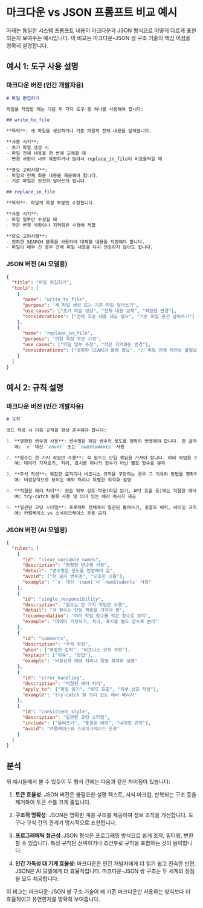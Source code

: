 # 마크다운 vs JSON 프롬프트 비교 예시

아래는 동일한 시스템 프롬프트 내용이 마크다운과 JSON 형식으로 어떻게 다르게 표현되는지 보여주는 예시입니다. 이 비교는 마크다운-JSON 쌍 구조 기술의 핵심 이점을 명확히 설명합니다.

## 예시 1: 도구 사용 설명

### 마크다운 버전 (인간 개발자용)

```markdown
# 파일 편집하기

파일을 작업할 때는 다음 두 가지 도구 중 하나를 사용해야 합니다:

## write_to_file

**목적**: 새 파일을 생성하거나 기존 파일의 전체 내용을 덮어씁니다.

**사용 시기**:
- 초기 파일 생성 시
- 파일 전체 내용을 한 번에 교체할 때
- 변경 사항이 너무 복잡하거나 많아서 replace_in_file이 비효율적일 때

**중요 고려사항**:
- 파일의 전체 최종 내용을 제공해야 합니다.
- 기존 파일은 완전히 덮어쓰게 됩니다.

## replace_in_file

**목적**: 파일의 특정 부분만 수정합니다.

**사용 시기**:
- 파일 일부만 수정할 때
- 작은 변경 사항이나 지역화된 수정에 적합

**중요 고려사항**:
- 정확한 SEARCH 블록을 사용하여 대체할 내용을 지정해야 합니다.
- 파일이 매우 긴 경우 전체 파일 내용을 다시 전송하지 않아도 됩니다.
```

### JSON 버전 (AI 모델용)

```json
{
  "title": "파일 편집하기",
  "tools": [
    {
      "name": "write_to_file",
      "purpose": "새 파일 생성 또는 기존 파일 덮어쓰기",
      "use_cases": ["초기 파일 생성", "전체 내용 교체", "복잡한 변경"],
      "considerations": ["전체 최종 내용 제공 필요", "기존 파일 완전 덮어쓰기"]
    },
    {
      "name": "replace_in_file",
      "purpose": "파일 특정 부분 수정",
      "use_cases": ["파일 일부 수정", "작은 지역화된 변경"],
      "considerations": ["정확한 SEARCH 블록 필요", "긴 파일 전체 재전송 불필요"]
    }
  ]
}
```

## 예시 2: 규칙 설명

### 마크다운 버전 (인간 개발자용)

```markdown
# 규칙

코드 작성 시 다음 규칙을 항상 준수해야 합니다:

1. **명확한 변수명 사용**: 변수명은 해당 변수의 용도를 명확히 반영해야 합니다. 한 글자 변수명이나 의미가 모호한 이름은 피하세요.
   예: `n` 대신 `count` 또는 `numStudents` 사용

2. **함수는 한 가지 작업만 수행**: 각 함수는 단일 책임을 가져야 합니다. 여러 작업을 수행하는 함수는 작은 함수로 분리하세요.
   예: 데이터 가져오기, 처리, 표시를 하나의 함수가 아닌 별도 함수로 분리

3. **주석 작성**: 복잡한 로직이나 비즈니스 규칙을 구현하는 경우 그 이유와 방법을 명확히 설명하는 주석을 추가하세요.
   예: 비정상적으로 보이는 예외 처리나 특별한 최적화 설명

4. **적절한 에러 처리**: 모든 외부 상호 작용(파일 읽기, API 호출 등)에는 적절한 에러 처리를 포함해야 합니다.
   예: try-catch 블록 사용 및 의미 있는 에러 메시지 제공

5. **일관된 코딩 스타일**: 프로젝트 전체에서 일관된 들여쓰기, 중괄호 배치, 네이밍 규칙을 유지하세요.
   예: 카멜케이스 vs 스네이크케이스 혼용 금지
```

### JSON 버전 (AI 모델용)

```json
{
  "rules": [
    {
      "id": "clear_variable_names",
      "description": "명확한 변수명 사용",
      "detail": "변수명은 용도를 반영해야 함",
      "avoid": ["한 글자 변수명", "모호한 이름"],
      "example": "`n` 대신 `count`나 `numStudents` 사용"
    },
    {
      "id": "single_responsibility",
      "description": "함수는 한 가지 작업만 수행",
      "detail": "각 함수는 단일 책임을 가져야 함",
      "recommendation": "여러 작업 함수를 작은 함수로 분리",
      "example": "데이터 가져오기, 처리, 표시를 별도 함수로 분리"
    },
    {
      "id": "comments",
      "description": "주석 작성",
      "when": ["복잡한 로직", "비즈니스 규칙 구현"],
      "explain": ["이유", "방법"],
      "example": "비정상적 예외 처리나 특별 최적화 설명"
    },
    {
      "id": "error_handling",
      "description": "적절한 에러 처리",
      "apply_to": ["파일 읽기", "API 호출", "외부 상호 작용"],
      "example": "try-catch 및 의미 있는 에러 메시지"
    },
    {
      "id": "consistent_style",
      "description": "일관된 코딩 스타일",
      "include": ["들여쓰기", "중괄호 배치", "네이밍 규칙"],
      "avoid": "카멜케이스와 스네이크케이스 혼용"
    }
  ]
}
```

## 분석

위 예시들에서 볼 수 있듯이 두 형식 간에는 다음과 같은 차이점이 있습니다:

1. **토큰 효율성**: JSON 버전은 불필요한 설명 텍스트, 서식 마크업, 반복되는 구조 등을 제거하여 토큰 수를 크게 줄입니다.

2. **구조적 명확성**: JSON은 명확한 계층 구조를 제공하여 정보 조직을 개선합니다. 도구나 규칙 간의 관계가 명시적으로 표현됩니다.

3. **프로그래매틱 접근성**: JSON 형식은 프로그래밍 방식으로 쉽게 조작, 필터링, 변환할 수 있습니다. 특정 규칙만 선택하거나 조건부로 규칙을 포함하는 것이 용이합니다.

4. **인간 가독성 대 기계 효율성**: 마크다운은 인간 개발자에게 더 읽기 쉽고 친숙한 반면, JSON은 AI 모델에게 더 효율적입니다. 마크다운-JSON 쌍 구조는 두 세계의 장점을 모두 제공합니다.

이 비교는 마크다운-JSON 쌍 구조 기술이 왜 기존 마크다운만 사용하는 방식보다 더 효율적이고 유연한지를 명확히 보여줍니다.

